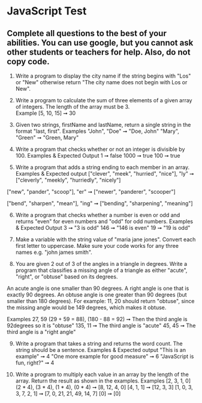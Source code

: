 # JavaScript Test 

## Complete all questions to the best of your abilities. You can use google, but you cannot ask other students or teachers for help. Also, do not copy code. 

1. Write a program to display the city name if the string begins with "Los" or "New" otherwise return "The city name does not begin with Los or New". 

2. Write a program to calculate the sum of three elements of a given array of integers. The length of the array must be 3.  
Example
[5, 10, 15] ➞ 30

3. Given two strings, firstName and lastName, return a single string in the format "last, first".
Examples
"John", "Doe" ➞ "Doe, John"
"Mary", "Green" ➞ "Green, Mary"

4. Write a program that checks whether or not an integer is divisible by 100.
Examples & Expected Output
1 ➞ false
1000 ➞ true
100 ➞ true

5. Write a program that adds a string ending to each member in an array.
Examples & Expected output
["clever", "meek", "hurried", "nice"], "ly"
➞ ["cleverly", "meekly", "hurriedly", "nicely"]

["new", "pander", "scoop"], "er"
➞ ["newer", "panderer", "scooper"]

["bend", "sharpen", "mean"], "ing"
➞ ["bending", "sharpening", "meaning"]

6. Write a program that checks whether a number is even or odd and returns "even" for even numbers and "odd" for odd numbers.
Examples & Expected Output
3 ➞ "3 is odd"
146 ➞ "146 is even"
19 ➞ "19 is odd"

7. Make a variable with the string value of "maria jane jones". Convert each first letter to uppercase. Make sure your code works for any three names e.g. "john james smith". 

8. You are given 2 out of 3 of the angles in a triangle in degrees. Write a program that classifies a missing angle of a triangle as either "acute", "right", or "obtuse" based on its degrees.

An acute angle is one smaller than 90 degrees.
A right angle is one that is exactly 90 degrees.
An obtuse angle is one greater than 90 degrees (but smaller than 180 degrees).
For example: 11, 20 should return "obtuse", since the missing angle would be 149 degrees, which makes it obtuse.

Examples
27, 59 (29 + 59 = 88), (180 - 88 = 92) ➞ Then the third angle is 92degrees so it is "obtuse" 
135, 11 ➞ The third angle is "acute"
45, 45 ➞ The third angle is a "right angle"

9. Write a program that takes a string and returns the word count. The string should be a sentence.
Examples & Expected output
"This is an example" ➞ 4
"One more example for good measure" ➞ 6
"JavaScript is fun, right?" ➞ 4

10. Write a program to multiply each value in an array by the length of the array. Return the result as shown in the examples.
Examples
[2, 3, 1, 0] (2 * 4), (3 * 4), (1 * 4), (0 * 4) ➞ [8, 12, 4, 0] 
[4, 1, 1] ➞ [12, 3, 3]
[1, 0, 3, 3, 7, 2, 1] ➞  [7, 0, 21, 21, 49, 14, 7]
[0] ➞ [0]


